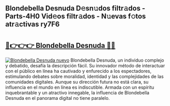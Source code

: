 ## Blondebella Desnuda D𝚎sn𝚞dos filtr𝚊dos - Parts-4H0 Vid𝚎os filtr𝚊dos - N𝚞evas f𝚘tos atr𝚊ctivas ry7F6

# <h2><a href="http://mbabdyf.tromn.icu/?c=Blondebella+Desnuda">🔗👉👉👉 Blondebella Desnuda 🔗🔗</a></h2>

[![Blondebella Desnuda nuevo](https://i.imgur.com/pEAQMta.gif)](http://mbabdyf.tromn.icu/?c=Blondebella+Desnuda)
Blondebella Desnuda, un individuo complejo y debatido, desafía la descripción fácil. Su innovador método de interactuar con el público en línea ha cautivado y enfurecido a los espectadores, estimulando debates sobre moralidad, identidad y las complejidades de las comunidades digitales. Aunque su dirección futura no está clara, su influencia en el mundo en línea es indiscutible. Armada con un espíritu inquebrantable y un atractivo innegable, la influencia de Blondebella Desnuda en el panorama digital no tiene paralelo.
